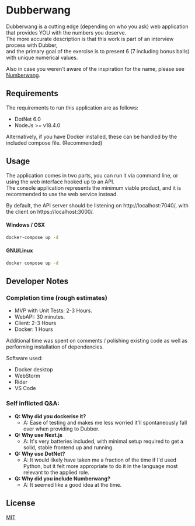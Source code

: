 # Dubberwang

Dubberwang is a cutting edge (depending on who you ask) web application that provides YOU with the numbers you deserve.
<br/> The more accurate description is that this work is part of an interview process with Dubber,
<br/> and the primary goal of the exercise is to present 6 (7 including bonus balls) with unique numerical values. 

Also in case you weren't aware of the inspiration for the name, please see [Numberwang](https://www.youtube.com/watch?v=0obMRztklqU).

## Requirements

The requirements to run this application are as follows:
- DotNet 6.0
- NodeJs >= v18.4.0

Alternatively, if you have Docker installed, these can be handled by the included compose file. (Recommended)

## Usage

The application comes in two parts, you can run it via command line, or using the web interface hooked up to an API.
<br/>The console application represents the minimum viable product, and it is recommended to use the web service instead.

By default, the API server should be listening on http://localhost:7040/, with the client on https://localhost:3000/.
#### Windows / OSX
```bash
docker-compose up -d
```
#### GNU/Linux
```bash
docker compose up -d
```

## Developer Notes

### Completion time (rough estimates)
- MVP with Unit Tests: 2-3 Hours.
- WebAPI: 30 minutes.
- Client: 2-3 Hours
- Docker: 1 Hours

Additional time was spent on comments / polishing existing code as well as performing installation of dependencies.

Software used:
- Docker desktop
- WebStorm
- Rider
- VS Code

### Self inflicted Q&A:
  - **Q: Why did you dockerise it?**
    - A: Ease of testing and makes me less worried it'll spontaneously fall over when providing to Dubber.
  - **Q: Why use Next.js**
    - A: It's very batteries included, with minimal setup required to get a solid, stable frontend up and running.
  - **Q: Why use DotNet?**
    - A: It would likely have taken me a fraction of the time if I'd used Python, but it felt more appropriate to do it in the language most relevant to the applied role.
  - **Q: Why did you include Numberwang?**
    - A: It seemed like a good idea at the time.

## License
[MIT](https://choosealicense.com/licenses/mit/)